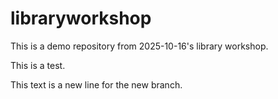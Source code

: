 # libraryworkshop
This is a demo repository from 2025-10-16's library workshop.

This is a test.

This text is a new line for the new branch.
